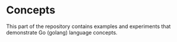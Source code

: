 # Concepts

This part of the repository contains examples and experiments that demonstrate Go (golang) language concepts.
